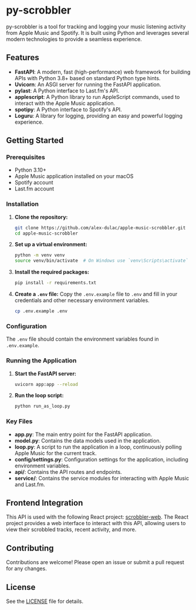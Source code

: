 # py-scrobbler

py-scrobbler is a tool for tracking and logging your music listening activity from Apple Music and Spotify. It is built using Python and leverages several modern technologies to provide a seamless experience.



## Features

- **FastAPI**: A modern, fast (high-performance) web framework for building APIs with Python 3.8+ based on standard Python type hints.
- **Uvicorn**: An ASGI server for running the FastAPI application.
- **pylast**: A Python interface to Last.fm's API.
- **applescript**: A Python library to run AppleScript commands, used to interact with the Apple Music application.
- **spotipy**: A Python interface to Spotify's API.
- **Loguru**: A library for logging, providing an easy and powerful logging experience.

## Getting Started

### Prerequisites

- Python 3.10+
- Apple Music application installed on your macOS
- Spotify account
- Last.fm account

### Installation

1. **Clone the repository:**
    ```sh
    git clone https://github.com/alex-dulac/apple-music-scrobbler.git
    cd apple-music-scrobbler
    ```

2. **Set up a virtual environment:**
    ```sh
    python -m venv venv
    source venv/bin/activate  # On Windows use `venv\Scripts\activate`
    ```

3. **Install the required packages:**
    ```sh
    pip install -r requirements.txt
    ```

4. **Create a `.env` file:**
   Copy the `.env.example` file to `.env` and fill in your credentials and other necessary environment variables.
    ```sh
    cp .env.example .env
    ```

### Configuration

The `.env` file should contain the environment variables found in `.env.example`.

### Running the Application

1. **Start the FastAPI server:**
    ```sh
    uvicorn app:app --reload
    ```

2. **Run the loop script:**
    ```sh
    python run_as_loop.py
    ```

### Key Files

- **app.py**: The main entry point for the FastAPI application.
- **model.py**: Contains the data models used in the application.
- **loop.py**: A script to run the application in a loop, continuously polling Apple Music for the current track.
- **config/settings.py**: Configuration settings for the application, including environment variables.
- **api/**: Contains the API routes and endpoints.
- **service/**: Contains the service modules for interacting with Apple Music and Last.fm.

## Frontend Integration

This API is used with the following React project: [scrobbler-web](https://github.com/alex-dulac/scrobbler-web). 
The React project provides a web interface to interact with this API, allowing users to view their scrobbled tracks, recent activity, and more.

## Contributing

Contributions are welcome! Please open an issue or submit a pull request for any changes.

## License

See the [LICENSE](LICENSE.txt) file for details.